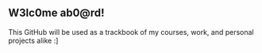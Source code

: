 W3lc0me ab0@rd!
---
This GitHub will be used as a trackbook of my courses, work, and personal projects alike :]
